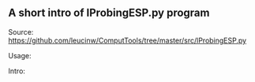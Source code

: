 ## A short intro of lProbingESP.py program
Source: https://github.com/leucinw/ComputTools/tree/master/src/lProbingESP.py

Usage:

Intro:

